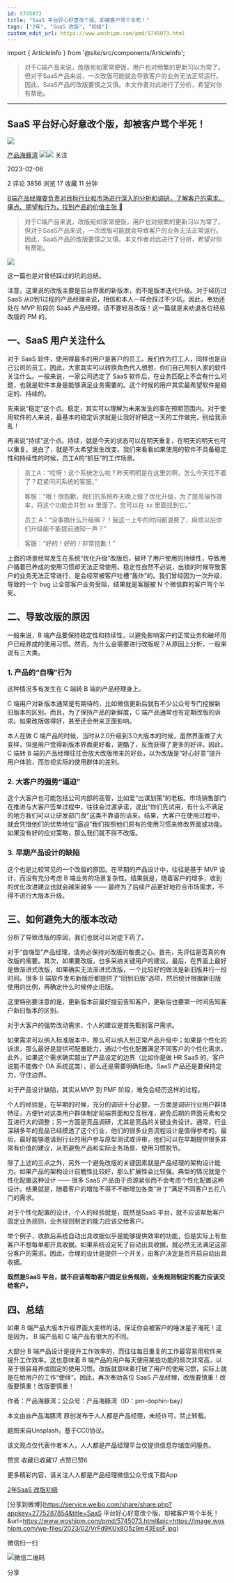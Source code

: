 ```yaml
---
id: 5745073
title: "SaaS 平台好心好意改个版，却被客户骂个半死！"
tags: ["2年", "SaaS 改版", "初级"]
custom_edit_url: https://www.woshipm.com/pmd/5745073.html
---
```

import { ArticleInfo } from '@site/src/components/ArticleInfo';

<ArticleInfo
    author="产品海豚湾"
    authorLink="https://www.woshipm.com/u/1323457"
    published="2023-02-06"
    views={3856}
    comments={2}
    collects={17}
/>

> 对于C端产品来说，改版宛如家常便饭，用户也对频繁的更新习以为常了。但对于SaaS产品来说，一次改版可能就会导致客户的业务无法正常运行。因此，SaaS产品的改版要慎之又慎。本文作者对此进行了分析，希望对你有帮助。

---

## SaaS 平台好心好意改个版，却被客户骂个半死！

[![](https://static.woshipm.com/APP_U_202211_20221129202720_175.jpg?imageView2/1/w/72/h/72/q/100)](https://www.woshipm.com/u/1323457)

[产品海豚湾](https://www.woshipm.com/u/1323457) ![](https://static.woshipm.com/tag/1121_1@2x.png)![](https://static.woshipm.com/tag/2105_1@2x.png) 关注

2023-02-06

2 评论 3856 浏览 17 收藏 11 分钟

[B端产品经理要负责对目标行业和市场进行深入的分析和调研，了解客户的需求、痛点、期望和行为，找到产品的价值主张 🔗](https://ke.qidianla.com/courses/bcpm)

> 对于C端产品来说，改版宛如家常便饭，用户也对频繁的更新习以为常了。但对于SaaS产品来说，一次改版可能就会导致客户的业务无法正常运行。因此，SaaS产品的改版要慎之又慎。本文作者对此进行了分析，希望对你有帮助。

![](https://image.woshipm.com/wp-files/2023/02/VrFd9KUx8O5z9m43EssF.jpg)

这一篇也是对曾经踩过的坑的总结。

注意，这里说的改版主要是前台界面的新版本，而不是版本迭代升级。对于经历过 SaaS 从0到1过程的产品经理来说，相信和本人一样会踩过不少坑。因此，奉劝还处在 MVP 阶段的 SaaS 产品经理，请不要轻易改版！这一篇就是来劝退各位轻易改版的 PM 的。

## 一、SaaS 用户关注什么

对于 SaaS 软件，使用得最多的用户是客户的员工。我们作为打工人，同样也是自己公司的员工。因此，大家其实可以转换角色代入想想，你们自己用别人家的软件关注什么。一般来说，一家公司选定了 SaaS 软件后，在业务匹配上不会有什么问题，也就是软件本身是能够满足业务需要的。这个时候的用户其实最希望软件是稳定的、持续的。

先来说“稳定”这个点。稳定，其实可以理解为未来发生的事在预期范围内。对于使用软件的人来说，最基本的稳定诉求就是让我好好把这一天的工作做完，别给我添乱！

再来说“持续”这个点。持续，就是今天的状态可以在明天重复，在明天的明天也可以重复。说白了，就是不太希望发生改变。我们来看看如果使用的软件不具备稳定性和持续性的时候，员工A的“抓狂”的工作场景。

> 员工A：“哎呀！这个系统怎么啦？昨天明明是在这里的啊，怎么今天找不着了？赶紧问问系统的客服。”
> 
> 客服：“哦！很抱歉，我们的系统昨天晚上做了优化升级，为了提高操作效率，将这个功能合并到 xx 里面了。您可以在 xx 里面找到它。”
> 
> 员工 A：“没事搞什么升级嘛？！我这一上午的时间都浪费了，麻烦以后你们升级能不能提前通知一声？”
> 
> 客服：“好的！好的！非常抱歉！”

上面的场景经常发生在系统“优化升级”改版后，破坏了用户使用的持续性，导致用户循着已养成的使用习惯却无法正常使用。稳定性自然不必说，出错的时候导致客户的业务无法正常进行，是会经常被客户吐槽“轰炸”的。我们曾经因为一次升级，导致的一个 bug 让全部客户业务受阻，结果就是客服被 N 个微信群的客户骂个半死。

## 二、导致改版的原因

一般来说，B 端产品要保持稳定性和持续性，以避免影响客户的正常业务和破坏用户已经养成的使用习惯。然而，为什么会需要进行改版呢？从原因上分析，一般来说有三大类。

### 1\. 产品的“自嗨”行为

这种情况多有发生在 C 端转 B 端的产品经理身上。

C 端用户对新版本通常是有期待的，比如微信更新后就有不少公众号专门挖掘新旧版本的区别。而且，为了保持产品的新鲜度，C 端产品通常也有定期改版的诉求。如果改版做得好，甚至还会带来正面影响。

本人在做 C 端产品的时候，当时从2.0升级到3.0大版本的时候，虽然界面做了大变样，但是用户觉得新版本界面更好看，更酷了，反而获得了更多的好评。因此，C 端转 B 端的产品经理往往会放大改版带来的好处，以为改版是“好心好意”提升用户体验，而忽视实际的使用群体的差别。

### 2\. 大客户的强势“逼迫”

这个大客户也可能包括公司内部的高管，比如爱“出谋划策”的老板。市场销售部门在推进与大客户签单过程中，往往会过渡承诺，说出“你们先试用，有什么不满足的地方我们可以让研发部门改”这类不靠谱的话来。结果，大客户在使用过程中，就会凭借他们的优势地位“逼迫”我们按照他们原有的使用习惯来修改界面或功能。如果没有好的应对策略，那么我们就不得不改版。

### 3\. 早期产品设计的缺陷

这个也是比较常见的一个改版的原因。在早期的产品设计中，往往是基于 MVP 设计，而没有充分考虑 B 端业务的场景复杂性。结果就是，随着客户的增多，收到的优化改进建议也就会越来越多 —— 最终为了后续产品更好地符合市场需求，不得不进行大版本升级。

## 三、如何避免大的版本改动

分析了导致改版的原因，我们也就可以对症下药了。

对于“自嗨型”产品经理，请务必保持对改版的敬畏之心。首先，先评估是否真的有改版的需要。其次，如果要改版，也多采纳关键用户的建议。最后，在界面上最好是做渐进式改版，如果确实无法渐进式改版，一个比较好的做法是新旧版并行一段时间。很多 B 端软件发布新版后都提供了“回到旧版”选项，然后统计根据新旧版使用的比例，再确定什么时候停止旧版。

这里特别要注意的是，更新版本前最好提前告知客户，更新后也要第一时间告知客户新旧版本的区别。

对于大客户的强势改动需求，个人的建议是首先甄别客户需求。

如果需求可以纳入标准版本中，那么可以纳入到正常产品升级中；如果是个性化的诉求，那么最好是提供可配置能力，通过个性化配置满足不同客户的个性化需求。此外，如果这个需求确实超出了产品设定的边界（比如你是做 HR SaaS 的，客户说能不能做个 OA 系统这类），那么还是需要明确拒绝。SaaS 产品还是要保持定力，守住边界。

对于产品设计缺陷，其实从MVP 到 PMF 阶段，难免会经历这样的过程。

个人的经验是，在早期的时候，充分的调研十分必要。一方面是调研行业用户群体特征，方便针对这类用户群体制定前端界面和交互标准，避免后期的界面元素和交互进行大的调整；另一方面是竞品调研，尤其是竞品的关键业务设计。通常，行业深耕多年的竞品已经摸透了这个行业，他们的很多业务流程设计是值得参考的。最后，最好能够邀请到行业的用户参与原型测试或评审，他们可以在早期提供很多非常有价值的建议，从而避免产品和实际业务场景、使用习惯脱节。

除了上述的三点之外，另外一个避免改版的关键因素就是产品经理的架构设计能力。如果产品的架构设计前瞻性比较好，那么扩展性会比较强。典型的情况就是个性化配置这种设计 —— 很多 SaaS 产品由于资源紧张而不会考虑个性化配置这种设计。结果就是，随着客户的增加不得不不断增加各类“补丁”满足不同客户五花八门的需求。

对于个性化配置的设计，个人的经验就是，既然是SaaS 平台，就不应该帮助客户固定业务规则，业务规则制定的能力应该交给客户。

举个例子，收款后系统自动出具收据似乎是能够提供效率的功能，但是实际上有些客户不想每单都开具收据。如果系统设定死了自动出具收据，就必然无法满足这部分客户的需求。因此，合理的设计是提供一个开关，由客户决定是否开启自动出具收据。

**既然是SaaS 平台，就不应该帮助客户固定业务规则，业务规则制定的能力应该交给客户。**

## 四、总结

如果 B 端产品大版本升级界面大变样的话，保证你会被客户的唾沫星子淹死！这是因为， B 端产品和 C 端产品有很大的不同。

大部分 B 端产品设计是提升工作效率的，而往往每日重复的工作最容易用软件来提升工作效率。这也意味着 B 端产品的用户每天使用某些功能的频次非常高，以至于很容易养成固定的使用习惯。改版就意味着打破了用户的使用习惯，实际上就是在给用户的工作“使绊”。因此，再次奉劝各位 SaaS 产品经理，改版要慎重！改版要慎重！改版要慎重！

作者：产品海豚湾；公众号：产品海豚湾（ID：pm-dophin-bay）

本文由@产品海豚湾 原创发布于人人都是产品经理，未经许可，禁止转载。

题图来自Unsplash，基于CC0协议。

该文观点仅代表作者本人，人人都是产品经理平台仅提供信息存储空间服务。

赞赏 收藏已收藏17 点赞已赞6

更多精彩内容，请关注人人都是产品经理微信公众号或下载App

[2年](https://www.woshipm.com/tag/2%e5%b9%b4)[SaaS 改版](https://www.woshipm.com/tag/saas-%e6%94%b9%e7%89%88)[初级](https://www.woshipm.com/tag/%e5%88%9d%e7%ba%a7)

[分享到微博](https://service.weibo.com/share/share.php?appkey=2775287854&title=SaaS 平台好心好意改个版，却被客户骂个半死！&url=https://www.woshipm.com/pmd/5745073.html&pic=https://image.woshipm.com/wp-files/2023/02/VrFd9KUx8O5z9m43EssF.jpg)

微信扫一扫

![微信二维码](https://api.pwmqr.com/qrcode/create/?url=https://www.woshipm.com/pmd/5745073.html)

分享